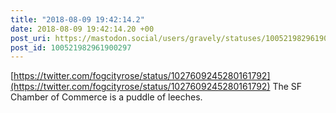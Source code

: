```yaml
---
title: "2018-08-09 19:42:14.2"
date: 2018-08-09 19:42:14.20 +00
post_uri: https://mastodon.social/users/gravely/statuses/100521982961900297
post_id: 100521982961900297
---
```

[https://twitter.com/fogcityrose/status/1027609245280161792](https://twitter.com/fogcityrose/status/1027609245280161792) The SF Chamber of Commerce is a puddle of leeches.


